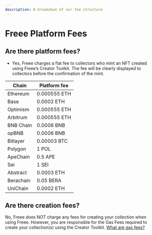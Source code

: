 ```yaml
---
description: A breakdown of our fee structure
---
```


# Freee Platform Fees

## Are there platform fees?

* Yes, Freee charges a flat fee to collectors who mint an NFT created using Freee’s Creator Toolkit. The fee will be clearly displayed to collectors before the confirmation of the mint.

| Chain     | Platform fee |
| --------- | ------------ |
| Ethereum  | 0.000555 ETH |
| Base      | 0.0002 ETH   |
| Optimism  | 0.000555 ETH |
| Arbitrum  | 0.000555 ETH |
| BNB Chain | 0.0006 BNB   |
| opBNB     | 0.0006 BNB   |
| Bitlayer  | 0.00003 BTC  |
| Polygon   | 1 POL        |
| ApeChain  | 0.5 APE      |
| Sei       | 1 SEI        |
| Abstract  | 0.0003 ETH   |
| Berachain | 0.05 BERA    |
| UniChain  | 0.0002 ETH   |

## Are there creation fees?

No, Freee does NOT charge any fees for creating your collection when using Freee. However, you are responsible for the Gas Fees required to create your collection(s) using the Creator Toolkit. [What are gas fees?](<Getting Started/Gas Fees.md>)
